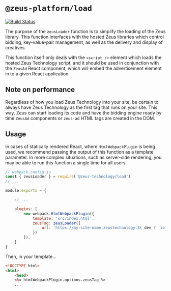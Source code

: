 # `@zeus-platform/load`

[![Build Status](https://travis-ci.org/WapoZeusTechnology/zeus-technology.svg?branch=master)](https://travis-ci.org/WapoZeusTechnology/zeus-technology)

The purpose of the `zeusLoader` function is to simplify the loading of the Zeus library. This function interfaces with the hosted Zeus libraries which control bidding, key-value-pair management, as well as the delivery and display of creatives.

This function itself only deals with the `<script />` element which loads the hosted Zeus Technology script, and it should be used in conjunction with the `ZeusAd` React component, which will embed the advertisement element in to a given React application.

## Note on performance

Regardless of how you load Zeus Technology into your site, be certain to always have Zeus Technology as the first tag that runs on your site. This way, Zeus can start loading its code and have the bidding engine ready by time `ZeusAd` components or `zeus-ad` HTML tags are created in the DOM.

## Usage

In cases of statically rendered React, where `HtmlWebpackPlugin` is being used, we recommend passing the output of this function as a template parameter. In more complex situations, such as server-side rendering, you may be able to run this function a single time for all users.

```js
// webpack.config.js
const { zeusLoader } = require('@zeus-technology/load')
// ...

module.exports = {

	// ...

	plugins: [
		new webpack.HtmlWebpackPlugin({
			template: 'src/index.html',
			zeusTag: zeusLoader({
				url: `https://my-site-name.zeustechnology.${ dev ? 'io' : 'com' }/main.js`
			})
		}),
	]
}
```

Then, in your template...

```html
<!DOCTYPE html>
<html>
	<head>
	<%= htmlWebpackPlugin.options.zeusTag %>
	...
```
